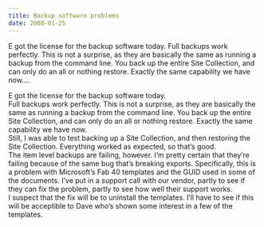 ```yaml
---
title: Backup software problems
date: 2008-01-25
---
```


E got the license for the backup software today. Full backups work perfectly. This is not a surprise, as they are basically the same as running a backup from the command line. You back up the entire Site Collection, and can only do an all or nothing restore. Exactly the same capability we have now….


<!-- end -->

<div>E got the license for the backup software today.  </div>
<div> </div>
<div>Full backups work perfectly.  This is not a surprise, as they are basically  the same as running a backup from the command line.  You back up the entire Site  Collection, and can only do an all or nothing restore.  Exactly the same  capability we have now.</div>
<div> </div>
<div>Still, I was able to test backing up a Site Collection, and then restoring  the Site Collection.  Everything worked as expected, so that’s good.</div>
<div> </div>
<div>The item level backups are failing, however.  I’m pretty certain that  they’re failing because of the same bug that’s breaking exports.  Specifically,  this is a problem with Microsoft’s Fab 40 templates and the GUID used in some of  the documents.  I’ve put in a support call with our vendor, partly to see if they can  fix the problem, partly to see how well their support works.</div>
<div> </div>
<div>I suspect that the fix will be to uninstall the templates.  I’ll have to  see if this will be acceptible to Dave who’s shown some interest in a few of the  templates.</div>

